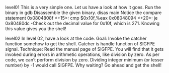 level01 
This is a very simple one. Let us have a look at how it goes. Run the binary in gdb Disassemble the given binary.
disas main 
Notice the compare statement 
0x0804808f <+15>:    cmp $0x10f,%eax 
0x08048094 <+20>: je 0x80480dc <YouWin>
-Check out the decimal value for 0x10f, which is 271. Knowing this value gives you the shell!

level02 
In level 02, have a look at the code. 
Goal: Invoke the catcher function somehow to get the shell. Catcher is handle function of SIGFPE signal. 
Technique: Read the manual page of SIGFPE. You will find that it gets invoked during errors in arithmetic operations, like division by zero.
As per code, we can’t perform division by zero. Dividing integer minimum (or lesser number) by -1
would call SIGFPE. Why waiting? Go ahead and get the shell!

